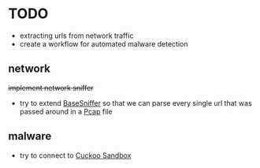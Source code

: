 TODO
====

- extracting urls from network traffic
- create a workflow for automated malware detection

network
----------

~~implement network sniffer~~
- try to extend [BaseSniffer][URLSniffer] so that we can parse every single url
that was passed around in a [Pcap][Pcap] file

malware
----------

- try to connect to [Cuckoo Sandbox][Cuckoo]

[Cuckoo]: https://downloads.cuckoosandbox.org/docs/
[URLSniffer]: https://github.com/abzcoding/aptdetector/blob/master/aptdetector/network/sniffer.py
[Pcap]: https://en.wikipedia.org/wiki/Pcap
